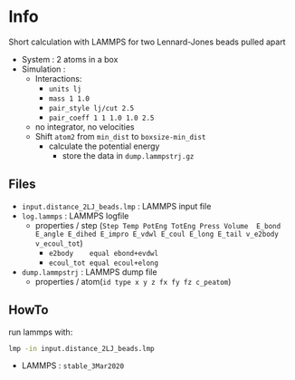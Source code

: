# Info
Short calculation with LAMMPS for two Lennard-Jones beads pulled apart

* System : 2 atoms in a box
* Simulation :
  * Interactions:
    * `units lj`
    * `mass 1 1.0`
    * `pair_style lj/cut 2.5`
    * `pair_coeff 1 1 1.0 1.0 2.5`
  * no integrator, no velocities
  * Shift `atom2` from `min_dist` to `boxsize-min_dist`
    * calculate the potential energy
      * store the data in `dump.lammpstrj.gz`

## Files
* `input.distance_2LJ_beads.lmp` : LAMMPS input file
* `log.lammps` : LAMMPS logfile 
  * properties / step (`Step Temp PotEng TotEng Press Volume 
   E_bond E_angle E_dihed E_impro E_vdwl E_coul E_long E_tail v_e2body v_ecoul_tot`)
    * `e2body    equal ebond+evdwl`
    * `ecoul_tot equal ecoul+elong`
* `dump.lammpstrj` : LAMMPS dump file
  * properties / atom(`id type x y z fx fy fz c_peatom`)

## HowTo
run lammps with:
```bash
lmp -in input.distance_2LJ_beads.lmp
```

* LAMMPS : `stable_3Mar2020` 